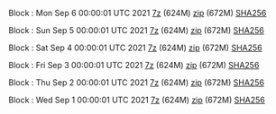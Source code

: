 Block : Mon Sep  6 00:00:01 UTC 2021 [7z](https://transfer.sh/ss0g3c/bootstrap.dat.20210906.7z) (624M) [zip](https://transfer.sh/HlDBdp/bootstrap.dat.20210906.zip) (672M) [SHA256](https://transfer.sh/aG2DpJ/sha256.txt)

Block : Sun Sep  5 00:00:01 UTC 2021 [7z](https://transfer.sh/mI4xdd/bootstrap.dat.20210905.7z) (624M) [zip](https://transfer.sh/kwq4TH/bootstrap.dat.20210905.zip) (672M) [SHA256](https://transfer.sh/tID0Kj/sha256.txt)

Block : Sat Sep  4 00:00:01 UTC 2021 [7z]() (624M) [zip]() (672M) [SHA256]()

Block : Fri Sep  3 00:00:01 UTC 2021 [7z](https://transfer.sh/2RtSfC/bootstrap.dat.20210903.7z) (624M) [zip](https://transfer.sh/Njxtn2/bootstrap.dat.20210903.zip) (672M) [SHA256](https://transfer.sh/rgOFHV/sha256.txt)

Block : Thu Sep  2 00:00:01 UTC 2021 [7z](https://transfer.sh/XXaQgi/bootstrap.dat.20210902.7z) (624M) [zip](https://transfer.sh/LBUCTm/bootstrap.dat.20210902.zip) (672M) [SHA256](https://transfer.sh/xVGzt1/sha256.txt)

Block : Wed Sep  1 00:00:01 UTC 2021 [7z](https://transfer.sh/Ed9UBc/bootstrap.dat.20210901.7z) (624M) [zip](https://transfer.sh/W8vobn/bootstrap.dat.20210901.zip) (672M) [SHA256](https://transfer.sh/pzFMVA/sha256.txt)
